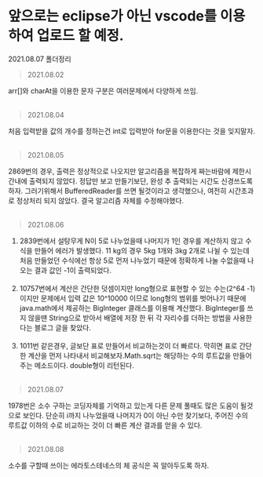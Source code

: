# 앞으로는 eclipse가 아닌 vscode를 이용하여 업로드 할 예정.
2021.08.07 폴더정리

> 2021.08.02 </br> 

arr[]와 charAt을 이용한 문자 구분은 여러문제에서 다양하게 쓰임.</br></br>
> 2021.08.04 </br> 

처음 입력받을 값의 개수를 정하는건 int로 입력받아 for문을 이용한다는 것을 잊지말자.</br></br>
> 2021.08.05 </br> 

2869번의 경우, 출력은 정상적으로 나오지만 알고리즘을 복잡하게 짜는바람에 제한시간내에 출력되지 않았다. 정답만 보고 만들기보단, 완성 추 출력되는 시간도 신경쓰도록 하자. 그러기위해서 BufferedReader를 쓰면 될것이라고 생각했으나, 여전히 시간초과로 정상처리 되지 않았다. 결국 알고리즘 자체를 수정해야했다. </br></br>
> 2021.08.06 </br>

1. 2839번에서 설탕무게 N이 5로 나누었을때 나머지가 1인 경우를 계산하지 않고 수식을 만들어 에러가 발생했다. 11 kg의 경우 5kg 1개와 3kg 2개로 나뉠 수 있는데 처음 만들었던 수식에선 항상 5로 먼저 나누었기 때문에 정확하게 나눌 수없을때 나오는 결과 값인 -1이 출력되었다.</br></br>
2. 10757번에서 계산은 간단한 덧셈이지만 long형으로 표현할 수 있는 수는(2^64 -1)이지만 문제에서 입력 값은 10^10000 이므로 long형의 범위를 벗어나기 때문에 java.math에서 제공하는 BigInteger 클래스를 이용해 계산했다. BigInteger를 쓰지 않을땐 String으로 받아서 배열에 저장 한 뒤 각 자리수를 더하는 방법을 사용한다는 블로그 글을 찾았다.</br></br>
3. 1011번 같은경우, 글보단 표로 만들어서 비교하는것이 더 빠르다. 막히면 표로 간단한 계산을 먼저 나타내서 비교해보자.Math.sqrt는 해당하는 수의 루트값을 만들어주는 메소드이다. double형이 리턴된다.</br></br>
> 2021.08.07 </br>

1978번은 소수 구하는 코딩자체를 기억하고 있는게 다른 문제 풀때도 많은 도움이 될것으로 보인다. 단순히 i까지 나누었을때 나머지가 0이 아닌 수만 찾기보다, 주어진 수의 루트값 이하의 수로 비교하는 것이 더 빠른 계산 결과를 얻을 수 있다. </br></br>
>2021.08.08 </br>

소수를 구할때 쓰이는 에라토스테네스의 체 공식은 꼭 알아두도록 하자. </br></br>
